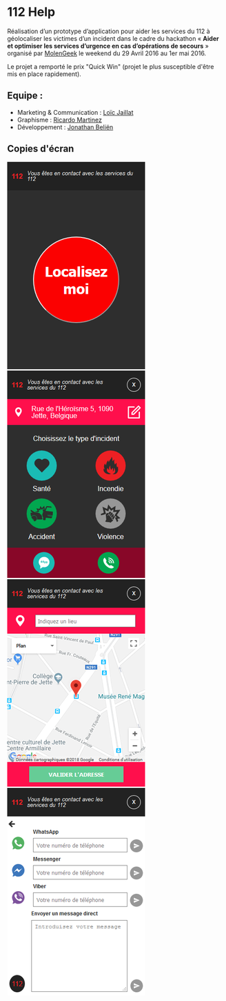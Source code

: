 # 112 Help

Réalisation d’un prototype d’application pour aider les services du 112 à géolocaliser les victimes d’un incident dans le cadre du hackathon « **Aider et optimiser les services d’urgence en cas d’opérations de secours** » organisé par [MolenGeek](http://molengeek.com/) le weekend du 29 Avril 2016 au 1er mai 2016.

Le projet a remporté le prix "Quick Win" (projet le plus susceptible d'être mis en place rapidement).

## Equipe :

* Marketing & Communication : [Loïc Jaillat](https://twitter.com/LoicJaillat)
* Graphisme : [Ricardo Martinez](https://twitter.com/ItsRiikc)
* Développement : [Jonathan Beliën](https://github.com/jbelien)

## Copies d'écran

![](https://github.com/jbelien/112help/raw/master/screenshots/Capture%20d%E2%80%99%C3%A9cran%20-%202018-02-17%20%C3%A0%2022.05.37.png)
![](https://github.com/jbelien/112help/raw/master/screenshots/Capture%20d%E2%80%99%C3%A9cran%20-%202018-02-17%20%C3%A0%2022.05.46.png)
![](https://github.com/jbelien/112help/raw/master/screenshots/Capture%20d%E2%80%99%C3%A9cran%20-%202018-02-17%20%C3%A0%2022.05.52.png)
![](https://github.com/jbelien/112help/raw/master/screenshots/Capture%20d%E2%80%99%C3%A9cran%20-%202018-02-17%20%C3%A0%2022.06.13.png)
